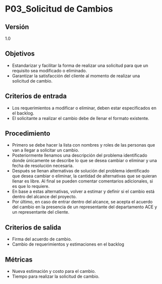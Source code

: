# P03_Solicitud de Cambios

## Versión
1.0

## Objetivos
*   Estandarizar y facilitar la forma de realizar una solicitud para que un requisito sea modificado o eliminado.
*   Garantizar la satisfacción del cliente al momento de realizar una solicitud de cambio.

## Criterios de entrada
*   Los requerimientos a modificar o eliminar, deben estar especificados en el backlog.
*   El solicitante a realizar el cambio debe de llenar el formato existente.

## Procedimiento
*   Primero se debe hacer la lista con nombres y roles de las personas que van a llegar a solicitar un cambio. 
*   Posteriormente llenamos una descripción del problema identificado donde únicamente se describe lo que se desea cambiar o eliminar y una fecha de resolución necesaria. 
*   Después se llenan alternativas de solución del problema identificado que desea cambiar o eliminar, la cantidad de alternativas que se quieran llenar es libre. Al final se pueden comentar comentarios adicionales, si es que lo requiere. 
*   En base a estas alternativas, volver a estimar y definir si el cambio está dentro del alcance del proyecto.
*   Por último, en caso de entrar dentro del alcance, se acepta el acuerdo del cambio en la presencia de un representante del departamento ACE y un representante del cliente.

## Criterios de salida
*   Firma del acuerdo de cambio.
*   Cambio de requerimientos y estimaciones en el backlog

## Métricas
*   Nueva estimación y costo para el cambio.
*   Tiempo para realizar la solicitud de cambio.
